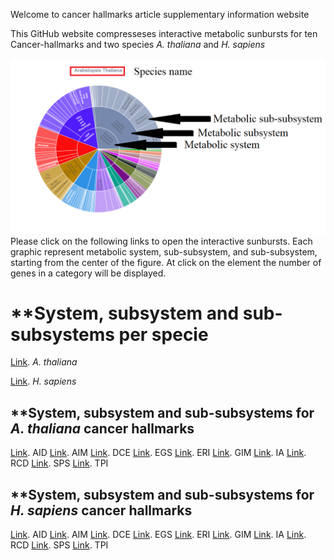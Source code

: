Welcome to cancer hallmarks article supplementary information website

This GitHub website compresseses interactive metabolic sunbursts
for ten Cancer-hallmarks and two species _A. thaliana_ and _H. sapiens_


![alt text here](newplot.png)
Please click on the following links to open the interactive sunbursts.
Each graphic represent metabolic system, sub-subsystem, and sub-subsystem,
starting from the center of the figure. At click on the element the number
of genes in a category will be displayed.


# **System, subsystem and sub-subsystems per specie
[Link](https://ccsosa.github.io/TEST_CH/GENERAL-AT.html). _A. thaliana_

[Link](https://ccsosa.github.io/TEST_CH/GENERAL-HS.html). _H. sapiens_


## **System, subsystem and sub-subsystems for _A. thaliana_ cancer hallmarks

[Link](https://ccsosa.github.io/TEST_CH/AID-AT.html). AID
[Link](https://ccsosa.github.io/TEST_CH/AIM-AT.html). AIM
[Link](https://ccsosa.github.io/TEST_CH/DCE-AT.html). DCE
[Link](https://ccsosa.github.io/TEST_CH/EGS-AT.html). EGS
[Link](https://ccsosa.github.io/TEST_CH/ERI-AT.html). ERI
[Link](https://ccsosa.github.io/TEST_CH/GIM-AT.html). GIM
[Link](https://ccsosa.github.io/TEST_CH/IA-AT.html). IA
[Link](https://ccsosa.github.io/TEST_CH/RCD-AT.html). RCD
[Link](https://ccsosa.github.io/TEST_CH/SPS-AT.html). SPS
[Link](https://ccsosa.github.io/TEST_CH/TPI-AT.html). TPI

## **System, subsystem and sub-subsystems for _H. sapiens_ cancer hallmarks

[Link](https://ccsosa.github.io/TEST_CH/AID-HS.html). AID
[Link](https://ccsosa.github.io/TEST_CH/AIM-HS.html). AIM
[Link](https://ccsosa.github.io/TEST_CH/DCE-HS.html). DCE
[Link](https://ccsosa.github.io/TEST_CH/EGS-HS.html). EGS
[Link](https://ccsosa.github.io/TEST_CH/ERI-HS.html). ERI
[Link](https://ccsosa.github.io/TEST_CH/GIM-HS.html). GIM
[Link](https://ccsosa.github.io/TEST_CH/IA-HS.html). IA
[Link](https://ccsosa.github.io/TEST_CH/RCD-HS.html). RCD
[Link](https://ccsosa.github.io/TEST_CH/SPS-HS.html). SPS
[Link](https://ccsosa.github.io/TEST_CH/TPI-HS.html). TPI
